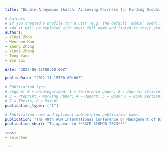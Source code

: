 ```yaml
---
title: "Double-Anonymous Sketch: Achieving Fairness for Finding Global Top-K Frequent Items"

# Authors
# If you created a profile for a user (e.g. the default `admin` user), write the username (folder name) here 
# and it will be replaced with their full name and linked to their profile.
authors:
- Yikai Zhao
- Wenchen Han
- Zheng Zhong
- Yinda Zhang
- Tong Yang
- Bin Cui

date: "2023-06-18T00:00:00Z"

publishDate: "2022-11-15T00:00:00Z"

# Publication type.
# Legend: 0 = Uncategorized; 1 = Conference paper; 2 = Journal article;
# 3 = Preprint / Working Paper; 4 = Report; 5 = Book; 6 = Book section;
# 7 = Thesis; 8 = Patent
publication_types: ["1"]

# Publication name and optional abbreviated publication name.
publication: "The 49th ACM International Conference on Management of Data"
publication_short: "To appear in ***ACM SIGMOD 2023***"

tags:
- selected

---
```

